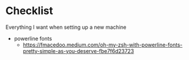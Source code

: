 # Checklist

Everything I want when setting up a new machine

- powerline fonts
  - <https://fmacedoo.medium.com/oh-my-zsh-with-powerline-fonts-pretty-simple-as-you-deserve-fbe7f6d23723>
